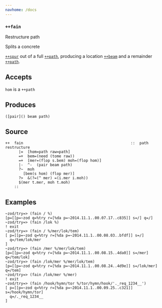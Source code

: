 ```yaml
---
navhome: /docs
---
```



### `++fain`

Restructure path

Splits a concrete

[`++spur`]() out of a full [`++path`](), producing a location [`++beam`]() and
a remainder [`++path`]().

Accepts
-------

`hom` is a `++path`

Produces
--------

    ([pair]() beam path)

Source
------

    ++  fain                                                ::  path restructure
          |=  [hom=path raw=path]
          =+  bem=(need (tome raw))
          =+  [mer=(flop s.bem) moh=(flop hom)]
          |-  ^-  (pair beam path)
          ?~  moh
            [bem(s hom) (flop mer)]
          ?>  &(?=(^ mer) =(i.mer i.moh))
          $(mer t.mer, moh t.moh)
        ::

Examples
--------

    ~zod/try=> (fain / %)
    [p=[[p=~zod q=%try r=[%da p=~2014.11.1..00.07.17..c835]] s=/] q=/]
    ~zod/try=> (fain /lok %)
    ! exit
    ~zod/try=> (fain / %/mer/lok/tem)
    [ p=[[p=~zod q=%try r=[%da p=~2014.11.1..00.08.03..bfdf]] s=/] 
      q=/tem/lok/mer
    ]
    ~zod/try=> (fain /mer %/mer/lok/tem)
    [p=[[p=~zod q=%try r=[%da p=~2014.11.1..00.08.15..4da0]] s=/mer] q=/tem/lok]
    ~zod/try=> (fain /lok/mer %/mer/lok/tem)
    [p=[[p=~zod q=%try r=[%da p=~2014.11.1..00.08.24..4d9e]] s=/lok/mer] q=/tem]
    ~zod/try=> (fain /lok/mer %/mer)
    ! exit
    ~zod/try=> (fain /hook/hymn/tor %/tor/hymn/hook/'._req_1234__')
    [ p=[[p=~zod q=%try r=[%da p=~2014.11.1..00.09.25..c321]] s=/hook/hymn/tor]
      q=/._req_1234__
    ]


